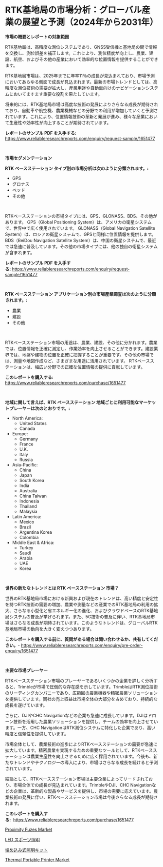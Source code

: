 <p><h1>RTK基地局の市場分析：グローバル産業の展望と予測（2024年から2031年）</h1></p><p><strong>市場の概要とレポートの対象範囲</strong></p>
<p><p>RTK基地局は、高精度な測位システムであり、GNSS受信機と基地局の間で情報を交換し、測位誤差を補正します。これにより、測位精度が向上し、農業、建設、航空、およびその他の産業において効率的な位置情報を提供することができます。</p><p>RTK基地局市場は、2025年までに年率11％の成長が見込まれており、市場予測においてあらゆる側面で成長が見込まれます。最新の市場トレンドとしては、高精度な測位技術の需要が拡大し、産業用途や自動車向けのナビゲーションシステムにおいてますます重要な役割を果たしています。</p><p>将来的には、RTK基地局市場は高度な技術の発展によりさらなる成長が期待されており、自動車や航空機、農業機械などの分野での利用が増加していくと予測されています。これにより、位置情報技術の革新と発展が進み、様々な産業において生産性や効率性が向上することが期待されています。</p></p>
<p><strong>レポートのサンプル PDF を入手する:</strong> <a href="https://www.reliableresearchreports.com/enquiry/request-sample/1651477">https://www.reliableresearchreports.com/enquiry/request-sample/1651477</a></p>
<p>&nbsp;</p>
<p><strong>市場セグメンテーション</strong></p>
<p><strong>RTK ベースステーション タイプ別の市場分析は次のように分類されます。:</strong></p>
<p><ul><li>GPS</li><li>グロナス</li><li>ベッド</li><li>その他</li></ul></p>
<p>&nbsp;</p>
<p><p>RTKベースステーションの市場タイプには、GPS、GLONASS、BDS、その他があります。 GPS（Global Positioning System）は、アメリカの衛星システムで、世界中で広く使用されています。 GLONASS（Global Navigation Satellite System）は、ロシアの衛星システムで、GPSと同様に位置情報を提供します。BDS（BeiDou Navigation Satellite System）は、中国の衛星システムで、最近では急速に普及しています。その他の市場タイプには、他の独自の衛星システムが含まれます。</p></p>
<p><strong>レポートのサンプル PDF を入手する:</strong>&nbsp;<a href="https://www.reliableresearchreports.com/enquiry/request-sample/1651477">https://www.reliableresearchreports.com/enquiry/request-sample/1651477</a></p>
<p>&nbsp;</p>
<p><strong> RTK ベースステーション アプリケーション別の市場産業調査は次のように分類されます。:</strong></p>
<p><ul><li>農業</li><li>建設</li><li>その他</li></ul></p>
<p>&nbsp;</p>
<p><p>RTKベースステーション市場の用途は、農業、建設、その他に分かれます。農業では、位置情報を正確に測定し、作業効率を向上させることができます。建設業界では、地盤や建物の位置を正確に把握することが重要です。その他の市場では、測量や地図作成など、さまざまな用途に活用されています。 RTKベースステーションは、幅広い分野での正確な位置情報の提供に貢献しています。</p></p>
<p><strong>このレポートを購入する:</strong>&nbsp; <a href="https://www.reliableresearchreports.com/purchase/1651477">https://www.reliableresearchreports.com/purchase/1651477</a></p>
<p>&nbsp;</p>
<p><strong>地域に関して言えば、RTK ベースステーション 地域ごとに利用可能なマーケットプレーヤーは次のとおりです。:</strong></p>
<p><ul>
    <li>
        North America:
        <ul>
            <li>United States</li>
            <li>Canada</li>
        </ul>
    </li>
    <li>
        Europe:
        <ul>
            <li>Germany</li>
            <li>France</li>
            <li>U.K.</li>
            <li>Italy</li>
            <li>Russia</li>
        </ul>
    </li>
    <li>
        Asia-Pacific:
        <ul>
            <li>China</li>
            <li>Japan</li>
            <li>South Korea</li>
            <li>India</li>
            <li>Australia</li>
            <li>China Taiwan</li>
            <li>Indonesia</li>
            <li>Thailand</li>
            <li>Malaysia</li>
        </ul>
    </li>
    <li>
        Latin America:
        <ul>
            <li>Mexico</li>
            <li>Brazil</li>
            <li>Argentina Korea</li>
            <li>Colombia</li>
        </ul>
    </li>
    <li>
        Middle East & Africa:
        <ul>
            <li>Turkey</li>
            <li>Saudi</li>
            <li>Arabia</li>
            <li>UAE</li>
            <li>Korea</li>
        </ul>
    </li>
    </ul></p>
<p>&nbsp;</p>
<p><strong>世界の新たなトレンドとは RTK ベースステーション 市場？</strong></p>
<p><p>世界のRTK基地局市場における新興および現在のトレンドは、高い精度と安定性を持つRTK技術の需要の増加、農業や測量などの産業でのRTK基地局の利用の拡大、さらなる小型化と省エネルギー化の進化、およびクラウドベースのRTK基地局システムの普及が挙げられます。また、5G技術の普及に伴い、RTK基地局市場はさらなる成長が期待されています。このようなトレンドは、グローバルRTK基地局市場の動向を大きく変えつつあります。</p></p>
<p><strong>このレポートを購入する前に、質問がある場合は問い合わせるか、共有してください。</strong>- <a href="https://www.reliableresearchreports.com/enquiry/pre-order-enquiry/1651477">https://www.reliableresearchreports.com/enquiry/pre-order-enquiry/1651477</a></p>
<p>&nbsp;</p>
<p><strong>主要な市場プレーヤー</strong></p>
<p><p>RTKベースステーション市場のプレーヤーであるいくつかの企業を詳しく分析すると、Trimbleが市場で圧倒的な存在感を示しています。TrimbleはRTK測位技術のリーディングカンパニーであり、広範囲の農業機器や精密農業ソリューションを提供しています。同社の売上収益は市場全体の大部分を占めており、持続的な成長を遂げています。</p><p>さらに、DJIやCHC Navigationなどの企業も急速に成長しています。DJIはドローン技術を活用した農業ソリューションを提供し、チームの効率を向上させています。一方、CHC NavigationはRTK測位システムに特化した企業であり、高い精度と信頼性を提供しています。</p><p>市場全体として、農業技術の進歩によりRTKベースステーションの需要が急速に拡大しています。精密農業を実現するための重要なツールとして、RTKベースステーションは農業生産性を向上させるために広く採用されています。今後も、新たなトレンドやテクノロジーの導入により、市場はさらなる成長を続けると予測されています。</p><p>結論として、RTKベースステーション市場は主要企業によってリードされており、市場全体での成長が見込まれています。TrimbleやDJI、CHC Navigationなどの企業は、革新的な製品やサービスを提供し、市場の需要に応えています。農業技術の発展に伴い、RTKベースステーション市場は今後さらなる成長が期待されます。</p></p>
<p><strong>このレポートを購入する:</strong>&nbsp;&nbsp;<a href="https://www.reliableresearchreports.com/purchase/1651477">https://www.reliableresearchreports.com/purchase/1651477</a></p>
<p><p><a href="https://github.com/mahnoor2003/Market-Research-Report-List-3/blob/main/proximity-fuzes-market.md">Proximity Fuzes Market</a></p><p><a href="https://github.com/KaydenJohns1964/Market-Research-Report-List-1/blob/main/221960910433.md">LED スポーツ照明</a></p><p><a href="https://github.com/marbadji/Market-Research-Report-List-1/blob/main/108260410432.md">埋め込み式照明キット</a></p><p><a href="https://github.com/BryceTownsendr/Market-Research-Report-List-4/blob/main/thermal-portable-printer-market.md">Thermal Portable Printer Market</a></p></p>